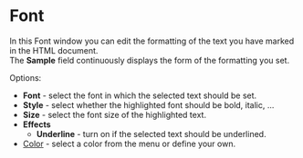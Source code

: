 # Font
 
In this Font window you can edit the formatting of the text you have marked in the HTML document.  
 The **Sample** field continuously displays the form of the formatting you set.
 
Options:

- **Font** - select the font in which the selected text should be set.
- **Style** - select whether the highlighted font should be bold, italic, ...
- **Size** - select the font size of the highlighted text.
- **Effects**
    - **Underline** - turn on if the selected text should be underlined.
- [Color](color) - select a color from the menu or define your own.
